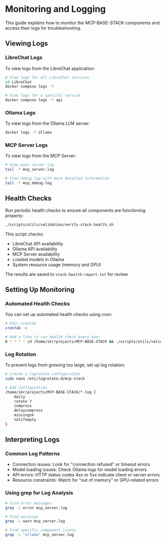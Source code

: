 # Monitoring and Logging

This guide explains how to monitor the MCP-BASE-STACK components and access their logs for troubleshooting.

## Viewing Logs

### LibreChat Logs

To view logs from the LibreChat application:

```bash
# View logs for all LibreChat services
cd LibreChat
docker compose logs -f

# View logs for a specific service
docker compose logs -f api
```

### Ollama Logs

To view logs from the Ollama LLM server:

```bash
docker logs -f ollama
```

### MCP Server Logs

To view logs from the MCP Server:

```bash
# View main server log
tail -f mcp_server.log

# View debug log with more detailed information
tail -f mcp_debug.log
```

## Health Checks

Run periodic health checks to ensure all components are functioning properly:

```bash
./scripts/utils/validation/verify-stack-health.sh
```

This script checks:
- LibreChat API availability
- Ollama API availability
- MCP Server availability
- Loaded models in Ollama
- System resource usage (memory and GPU)

The results are saved to `stack-health-report.txt` for review.

## Setting Up Monitoring

### Automated Health Checks

You can set up automated health checks using cron:

```bash
# Edit crontab
crontab -e

# Add a line to run health check every hour
0 * * * * cd /home/skr/projects/MCP-BASE-STACK && ./scripts/utils/validation/verify-stack-health.sh
```

### Log Rotation

To prevent logs from growing too large, set up log rotation:

```bash
# Create a logrotate configuration
sudo nano /etc/logrotate.d/mcp-stack

# Add configuration
/home/skr/projects/MCP-BASE-STACK/*.log {
    daily
    rotate 7
    compress
    delaycompress
    missingok
    notifempty
}
```

## Interpreting Logs

### Common Log Patterns

- Connection issues: Look for "connection refused" or timeout errors
- Model loading issues: Check Ollama logs for model loading errors
- API errors: HTTP status codes 4xx or 5xx indicate client or server errors
- Resource constraints: Watch for "out of memory" or GPU-related errors

### Using grep for Log Analysis

```bash
# Find error messages
grep -i error mcp_server.log

# Find warnings
grep -i warn mcp_server.log

# Find specific component issues
grep -i "ollama" mcp_server.log